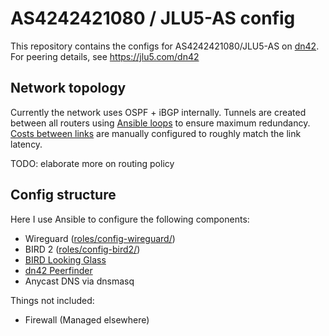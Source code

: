 # AS4242421080 / JLU5-AS config

This repository contains the configs for AS4242421080/JLU5-AS on [dn42](https://dn42.net/Home). For peering details, see https://jlu5.com/dn42

## Network topology

Currently the network uses OSPF + iBGP internally. Tunnels are created between all routers using [Ansible loops](roles/config-wireguard/tasks) to ensure maximum redundancy.
[Costs between links](roles/config-bird2/config/ibgp_costs.yml) are manually configured to roughly match the link latency.

TODO: elaborate more on routing policy

## Config structure

Here I use Ansible to configure the following components:

- Wireguard ([roles/config-wireguard/](roles/config-wireguard/))
- BIRD 2 ([roles/config-bird2/](roles/config-bird2/))
- [BIRD Looking Glass](https://github.com/sesa-me/bird-lg)
- [dn42 Peerfinder](https://dn42.us/peers)
- Anycast DNS via dnsmasq

Things not included:

- Firewall (Managed elsewhere)
